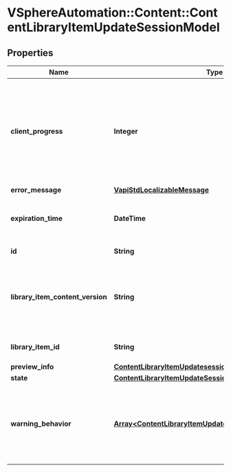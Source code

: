 # VSphereAutomation::Content::ContentLibraryItemUpdateSessionModel

## Properties
Name | Type | Description | Notes
------------ | ------------- | ------------- | -------------
**client_progress** | **Integer** | The progress that has been made with the upload. This property is to be updated by the client during the upload process to indicate the progress of its work in completing the upload. The initial progress is 0 until updated by the client. The maximum value is 100, which indicates that the update is complete. | [optional] 
**error_message** | [**VapiStdLocalizableMessage**](VapiStdLocalizableMessage.md) |  | [optional] 
**expiration_time** | **DateTime** | Indicates the time after which the session will expire. The session is guaranteed not to expire earlier than this time. | [optional] 
**id** | **String** | The identifier of this update session. | [optional] 
**library_item_content_version** | **String** | The content version of the library item whose content is being modified. This value is the {@link ItemModel#contentVersion} at the time when the session is created for the library item. | [optional] 
**library_item_id** | **String** | The identifier of the library item to which content will be uploaded or removed. | [optional] 
**preview_info** | [**ContentLibraryItemUpdatesessionPreviewInfo**](ContentLibraryItemUpdatesessionPreviewInfo.md) |  | [optional] 
**state** | [**ContentLibraryItemUpdateSessionModelState**](ContentLibraryItemUpdateSessionModelState.md) |  | [optional] 
**warning_behavior** | [**Array&lt;ContentLibraryItemUpdatesessionWarningBehavior&gt;**](ContentLibraryItemUpdatesessionWarningBehavior.md) | Indicates the update session behavior if warnings are raised in the session preview. Any warning which is raised by session preview but not ignored by the client will, by default, fail the update session. | [optional] 


